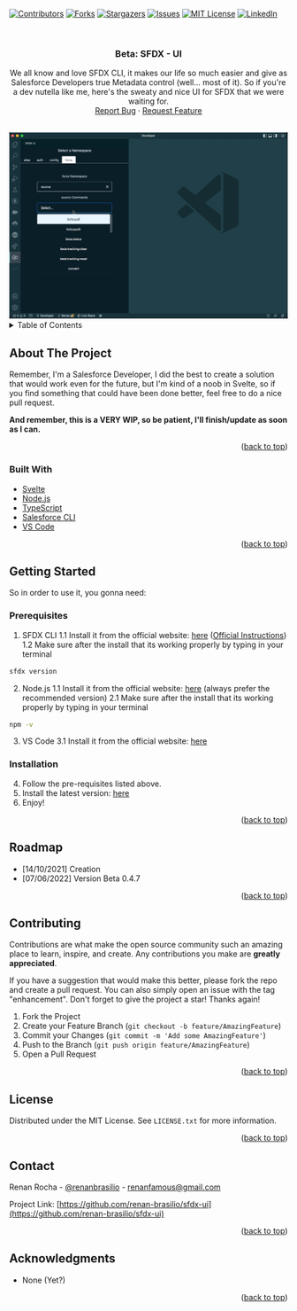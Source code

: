 <div id="top"></div>
<!--
*** Thanks for checking out the Best-README-Template. If you have a suggestion
*** that would make this better, please fork the repo and create a pull request
*** or simply open an issue with the tag "enhancement".
*** Don't forget to give the project a star!
*** Thanks again! Now go create something AMAZING! :D
-->



<!-- PROJECT SHIELDS -->
<!--
*** I'm using markdown "reference style" links for readability.
*** Reference links are enclosed in brackets [ ] instead of parentheses ( ).
*** See the bottom of this document for the declaration of the reference variables
*** for contributors-url, forks-url, etc. This is an optional, concise syntax you may use.
*** https://www.markdownguide.org/basic-syntax/#reference-style-links
-->
[![Contributors][contributors-shield]][contributors-url]
[![Forks][forks-shield]][forks-url]
[![Stargazers][stars-shield]][stars-url]
[![Issues][issues-shield]][issues-url]
[![MIT License][license-shield]][license-url]
[![LinkedIn][linkedin-shield]][linkedin-url]

<!-- PROJECT LOGO -->
<br />
<div align="center">
<h3 align="center">Beta: SFDX - UI</h3>

  <p align="center">
    We all know and love SFDX CLI, it makes our life so much easier and give as Salesforce Developers true Metadata control (well... most of it). So if you're a dev nutella like me, here's the sweaty and nice UI for SFDX that we were waiting for.
    <br />
    <a href="https://github.com/renan-brasilio/sfdx-ui/issues">Report Bug</a>
    ·
    <a href="https://github.com/renan-brasilio/sfdx-ui/issues">Request Feature</a>
  </p>
    <br />
    <img src="https://github.com/renan-brasilio/sfdx-ui/blob/master/media/Usage1-v0.4.4.gif"/>
</div>

<!-- TABLE OF CONTENTS -->
<details>
  <summary>Table of Contents</summary>
  <ol>
    <li>
      <a href="#about-the-project">About The Project</a>
      <ul>
        <li><a href="#built-with">Built With</a></li>
      </ul>
    </li>
    <li>
      <a href="#getting-started">Getting Started</a>
      <ul>
        <li><a href="#prerequisites">Prerequisites</a></li>
        <li><a href="#installation">Installation</a></li>
      </ul>
    </li>
    <li><a href="#usage">Usage</a></li>
    <li><a href="#roadmap">Roadmap</a></li>
    <li><a href="#contributing">Contributing</a></li>
    <li><a href="#license">License</a></li>
    <li><a href="#contact">Contact</a></li>
    <li><a href="#acknowledgments">Acknowledgments</a></li>
  </ol>
</details>

<!-- ABOUT THE PROJECT -->
## About The Project

Remember, I'm a Salesforce Developer, I did the best to create a solution that would work even for the future, but I'm kind of a noob in Svelte, so if you find something that could have been done better, feel free to do a nice pull request.

**And remember, this is a VERY WIP, so be patient, I'll finish/update as soon as I can.**

<p align="right">(<a href="#top">back to top</a>)</p>

### Built With

* [Svelte](https://svelte.dev/)
* [Node.js](https://nodejs.org/)
* [TypeScript](https://www.typescriptlang.org/)
* [Salesforce CLI](https://developer.salesforce.com/tools/sfdxcli)
* [VS Code](https://code.visualstudio.com/)

<p align="right">(<a href="#top">back to top</a>)</p>

<!-- GETTING STARTED -->
## Getting Started

So in order to use it, you gonna need:

### Prerequisites

1. SFDX CLI
 1.1 Install it from the official website: [here](https://developer.salesforce.com/tools/sfdxcli "here") ([Official Instructions](https://developer.salesforce.com/docs/atlas.en-us.sfdx_setup.meta/sfdx_setup/sfdx_setup_intro.htm "Official Instructions"))
 1.2 Make sure after the install that its working properly by typing in your terminal
 ```sh
 sfdx version
 ```
2. Node.js
1.1 Install it from the official website: [here](https://nodejs.org/ "here") (always prefer the recommended version)
2.1 Make sure after the install that its working properly by typing in your terminal
 ```sh
npm -v
 ```
3. VS Code
 3.1 Install it from the official website: [here](https://code.visualstudio.com/ "here")
### Installation

4. Follow the pre-requisites listed above.
5. Install the latest version: [here](https://marketplace.visualstudio.com/items?itemName=renan-brasilio.sfdx-ui)
6. Enjoy!

<p align="right">(<a href="#top">back to top</a>)</p>

<!-- USAGE EXAMPLES -->
<!-- ## Usage

In progress...

<p align="right">(<a href="#top">back to top</a>)</p> -->

<!-- ROADMAP -->
## Roadmap

- [14/10/2021] Creation
- [07/06/2022] Version Beta 0.4.7

<p align="right">(<a href="#top">back to top</a>)</p>

<!-- CONTRIBUTING -->
## Contributing

Contributions are what make the open source community such an amazing place to learn, inspire, and create. Any contributions you make are **greatly appreciated**.

If you have a suggestion that would make this better, please fork the repo and create a pull request. You can also simply open an issue with the tag "enhancement".
Don't forget to give the project a star! Thanks again!

1. Fork the Project
2. Create your Feature Branch (`git checkout -b feature/AmazingFeature`)
3. Commit your Changes (`git commit -m 'Add some AmazingFeature'`)
4. Push to the Branch (`git push origin feature/AmazingFeature`)
5. Open a Pull Request

<p align="right">(<a href="#top">back to top</a>)</p>

<!-- LICENSE -->
## License

Distributed under the MIT License. See `LICENSE.txt` for more information.

<p align="right">(<a href="#top">back to top</a>)</p>

<!-- CONTACT -->
## Contact

Renan Rocha - [@renanbrasilio](https://twitter.com/renanbrasilio) - renanfamous@gmail.com

Project Link: [https://github.com/renan-brasilio/sfdx-ui](https://github.com/renan-brasilio/sfdx-ui)

<p align="right">(<a href="#top">back to top</a>)</p>

<!-- ACKNOWLEDGMENTS -->
## Acknowledgments

* None (Yet?)

<p align="right">(<a href="#top">back to top</a>)</p>

<!-- MARKDOWN LINKS & IMAGES -->
<!-- https://www.markdownguide.org/basic-syntax/#reference-style-links -->
[contributors-shield]: https://img.shields.io/github/contributors/renan-brasilio/sfdx-ui.svg?style=for-the-badge
[contributors-url]: https://github.com/renan-brasilio/sfdx-ui/graphs/contributors
[forks-shield]: https://img.shields.io/github/forks/renan-brasilio/sfdx-ui.svg?style=for-the-badge
[forks-url]: https://github.com/renan-brasilio/sfdx-ui/network/members
[stars-shield]: https://img.shields.io/github/stars/renan-brasilio/sfdx-ui.svg?style=for-the-badge
[stars-url]: https://github.com/renan-brasilio/sfdx-ui/stargazers
[issues-shield]: https://img.shields.io/github/issues/renan-brasilio/sfdx-ui.svg?style=for-the-badge
[issues-url]: https://github.com/renan-brasilio/sfdx-ui/issues
[license-shield]: https://img.shields.io/github/license/renan-brasilio/sfdx-ui.svg?style=for-the-badge
[license-url]: https://github.com/renan-brasilio/sfdx-ui/blob/master/LICENSE.txt
[linkedin-shield]: https://img.shields.io/badge/-LinkedIn-black.svg?style=for-the-badge&logo=linkedin&colorB=555
[linkedin-url]: https://linkedin.com/in/renan-brasilio
[product-screenshot]: images/screenshot.png